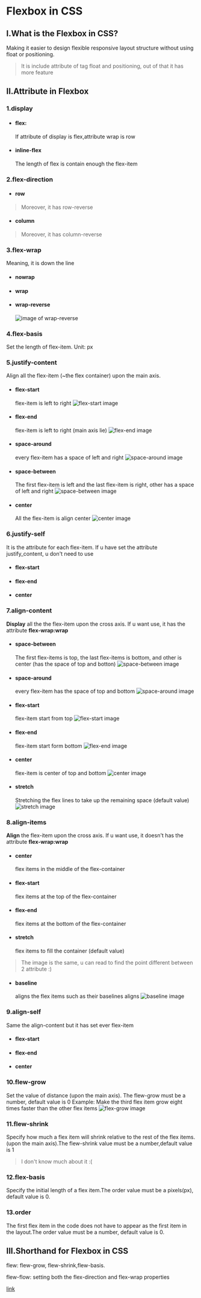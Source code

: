 # Flexbox in CSS 
## I.What is the Flexbox in CSS?
Making it easier to design flexible responsive layout structure without using float or positioning.
> It is include attribute of tag float and positioning, out of that it has more feature
## II.Attribute in Flexbox
### 1.display 
- #### flex: 
    If attribute of display is flex,attribute wrap is row  
- #### inline-flex
    The length of flex is contain enough the flex-item
### 2.flex-direction
- #### row 
>Moreover, it has row-reverse
- #### column 
>Moreover, it has column-reverse
### 3.flex-wrap
Meaning, it is down the line
- #### nowrap
- #### wrap 
- #### wrap-reverse
    ![image of wrap-reverse](wrap_reverse.png)
### 4.flex-basis
Set the length of flex-item. Unit: px
### 5.justify-content
Align  all the flex-item (~the flex container) upon the main axis.
- #### flex-start
  flex-item is left to right
  ![flex-start image](justify_content(flex_start).png)
- #### flex-end
    flex-item is left to right (main axis lie)
    ![flex-end image](justify_content(flex_end).png)
- #### space-around
    every flex-item has a space of left and right
    ![space-around image](justify_content(space_around).png)
- #### space-between
    The first flex-item is left and the last flex-item is right, 
    other has a space of left and right
    ![space-between image](justify_content(space_between).png)
- #### center
    All the flex-item is align center 
    ![center image](justify_content(center).png)
### 6.justify-self
It is the attribute for each flex-item. If u have set the attribute justify_content, u don't need to use
- #### flex-start
- #### flex-end
- #### center
### 7.align-content
**Display** all the the flex-item upon the cross axis. If u want use, it has the attribute **flex-wrap:wrap**
- #### space-between
  The first flex-items is top, the last flex-items is bottom, and other is center (has the space of top and botton)
  ![space-between image](align_content(space_between).png) 
- #### space-around
    every flex-item has the space of top and bottom
    ![space-around image](align_content(space_around).png)
- #### flex-start
    flex-item start from top
    ![flex-start image](align_content(flex-start).png)
- #### flex-end 
    flex-item start form bottom 
    ![flex-end image](align_content(flex-end).png)
- #### center 
    flex-item is center of top and bottom
    ![center image](align_content(center).png)
- #### stretch
    Stretching the flex lines to take up the remaining space (default value)
    ![stretch image](align_content(stretch).png)
### 8.align-items
**Align** the flex-item upon the cross axis. If u want use, it doesn't has the attribute **flex-wrap:wrap**
- #### center
  flex items in the middle of the flex-container
- #### flex-start
    flex items at the top of the flex-container 
- #### flex-end
    flex items at the bottom of the flex-container 
- #### stretch
    flex items to fill the container (default value)
> The image is the same, u can read to find the point different between 2 attribute :)
- #### baseline 
    aligns the flex items such as their baselines aligns
    ![baseline image](align_itemst(baseline).png)
### 9.align-self 
Same the align-content but it has set ever flex-item
- #### flex-start
- #### flex-end
- ####  center
### 10.flew-grow
Set the value of distance (upon the main axis). The flew-grow must be a number, default value is 0
Example: Make the third flex item grow eight times faster than the other flex items
![flex-grow image](flex-grow.png)
### 11.flew-shrink
Specify how much a flex item will shrink relative to the rest of the flex items. (upon the main axis).The flew-shrink value must be a number,default value is 1
> I don't know much about it :(
### 12.flex-basis
Specify the initial length of a flex item.The order value must be a pixels(px), default value is 0.
### 13.order
The first flex item in the code does not have to appear as the first item in the layout.The order value must be a number, default value is 0.
## III.Shorthand for Flexbox in CSS
flew: flew-grow, flew-shrink,flew-basis.

flew-flow: setting both the flex-direction and flex-wrap properties

[link](https://codepen.io/enxaneta/full/adLPwv)
